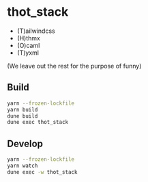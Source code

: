 # thot_stack

- (T)ailwindcss
- (H)thmx
- (O)caml
- (T)yxml

(We leave out the rest for the purpose of funny)

## Build
```bash
yarn --frozen-lockfile
yarn build
dune build
dune exec thot_stack
```

## Develop
```bash
yarn --frozen-lockfile
yarn watch
dune exec -w thot_stack
```
